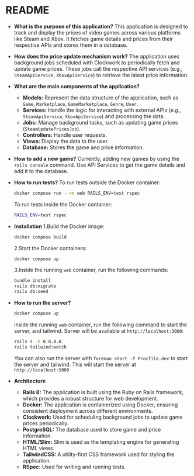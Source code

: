 # README

- **What is the purpose of this application?**
  This application is designed to track and display the prices of video games across various platforms like Steam and Xbox. It fetches game details and prices from their respective APIs and stores them in a database.

- **How does the price update mechanism work?**
  The application uses background jobs scheduled with Clockwork to periodically fetch and update game prices. These jobs call the respective API services (e.g., `SteamApiService`, `XboxApiService`) to retrieve the latest price information.

- **What are the main components of the application?**
    - **Models:** Represent the data structure of the application, such as `Game`, `Marketplace`, `GameMarketplace`, `Genre`, `User`.
    - **Services:** Handle the logic for interacting with external APIs (e.g., `SteamApiService`, `XboxApiService`) and processing the data.
    - **Jobs:** Manage background tasks, such as updating game prices (`SteamUpdatePricesJob`).
    - **Controllers:** Handle user requests.
    - **Views:** Display the data to the user.
    - **Database:** Stores the game and price information.

- **How to add a new game?**
  Currently, adding new games by using the `rails console` command. Use API Services to get the game details and add it to the database.

- **How to run tests?**
  To run tests outside the Docker container:
  ```bash
  docker compose run --rm web RAILS_ENV=test rspec
  ```

  To run tests inside the Docker container:
  ```bash
  RAILS_ENV=test rspec
  ```

- **Installation**
  1.Build the Docker image:
     ```bash
     docker compose build
     ```
  2.Start the Docker containers:
     ```bash
     docker compose up
     ```
  3.Inside the running `web` container, run the following commands:
     ```bash
     bundle install
     rails db:migrate
     rails db:seed
     ```

- **How to run the server?**
  ```bash
  docker compose up
  ```
  inside the running `web` container, run the following command to start the server, and tailwind. Server will be available at `http://localhost:3000`:
  ```bash
  rails s -b 0.0.0.0
  rails tailwind:watch
  ```
  You can also run the server with `foreman start -f Procfile.dev` to start the server and tailwind. This will start the server at `http://localhost:5000`

- **Architecture**
    - **Rails 8:** The application is built using the Ruby on Rails framework, which provides a robust structure for web development.
    - **Docker:** The application is containerized using Docker, ensuring consistent deployment across different environments.
    - **Clockwork:** Used for scheduling background jobs to update game prices periodically.
    - **PostgreSQL:** The database used to store game and price information.
    - **HTML/Slim:** Slim is used as the templating engine for generating HTML views.
    - **TailwindCSS:** A utility-first CSS framework used for styling the application.
    - **RSpec:** Used for writing and running tests.
